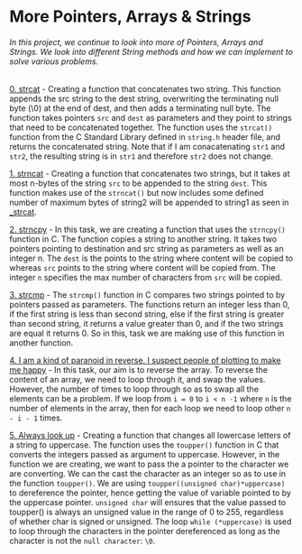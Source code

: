 # More Pointers, Arrays & Strings
###### In this project, we continue to look into more of Pointers, Arrays and Strings. We look into different String methods and how we can implement to solve various problems. 

[0. strcat](./0-strcat.c) - Creating a function that concatenates two string. This function appends the src string to the dest string, overwriting the terminating null byte (\0) at the end of dest, and then adds a terminating null byte. The function takes pointers `src` and `dest` as parameters and they point to strings that need to be concatenated together. The function uses the `strcat()` function from the C Standard Library defined in `string.h` header file, and returns the concatenated string. Note that if I am conacatenating `str1` and `str2`, the resulting string is in `str1` and therefore `str2` does not change.

[1. strncat](./1-strncat.c) - Creating a function that concatenates two strings, but it takes at most n-bytes of the string `src` to be appended to the string `dest`. This function makes use of the `strncat()` but now includes some defined number of maximum bytes of string2 will be appended to string1 as seen in [_strcat](./0-strcat.c).

[2. strncpy](./2-strncpy.c) - In this task, we are creating a function that uses the `strncpy()` function in C. The function copies a string to another string. It takes two pointers pointing to destination and src string as parameters as well as an integer n. The `dest` is the points to the string where content will be copied to whereas `src` points to the string where content will be copied from. The integer `n` specifies the max number of characters from `src` will be copied.

[3. strcmp](./3-strcmp.c) - The `strcmp()` function in C compares two strings pointed to by pointers passed as parameters. The functions return an integer less than 0, if the first string is less than second string, else if the first string is greater than second string, it returns a value greater than 0, and if the two strings are equal it returns 0. So in this, task we are making use of this function in another function.

[4. I am a kind of paranoid in reverse. I suspect people of plotting to make me happy](./4-rev_array.c) - In this task, our aim is to reverse the array. To reverse the content of an array, we need to loop through it, and swap the values. However, the number of times to loop through so as to swap all the elements can be a problem. If we loop from `i = 0` to `i < n -1` where `n` is the number of elements in the array, then for each loop we need to loop other `n - i - 1` times.

[5. Always look up](./5-string_toupper.c) - Creating a function that changes all lowercase letters of a string to uppercase. The function uses the `toupper()` function in C that converts the integers passed as argument to uppercase. However, in the function we are creating, we want to pass the a pointer to the character we are converting. We can the cast the character as an integer so as to use in the function `toupper()`. We are using `toupper((unsigned char)*uppercase)` to dereference the pointer, hence getting the value of variable pointed to by the uppercase pointer. `unsigned char` will ensures that the value passed to toupper() is always an unsigned value in the range of 0 to 255, regardless of whether char is signed or unsigned. The loop `while (*uppercase)` is used to loop through the characters in the pointer dereferenced as long as the character is not the `null character`: `\0`.


